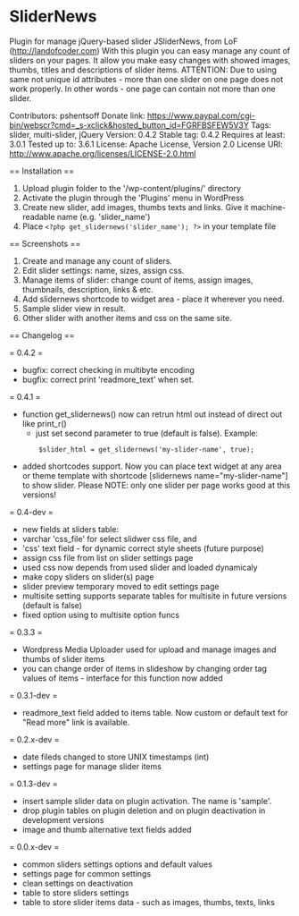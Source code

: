 SliderNews
==========

Plugin for manage jQuery-based slider JSliderNews, from LoF (http://landofcoder.com)
With this plugin you can easy manage any count of sliders on your pages. It allow you make easy changes with showed images, thumbs, titles and descriptions of slider items.
ATTENTION: Due to using same not unique id attributes - more than one slider on one page does not work properly. In other words - one page can contain not more than one slider.

Contributors: pshentsoff
Donate link: https://www.paypal.com/cgi-bin/webscr?cmd=_s-xclick&hosted_button_id=FGRFBSFEW5V3Y
Tags: slider, multi-slider, jQuery
Version: 0.4.2
Stable tag: 0.4.2
Requires at least: 3.0.1
Tested up to: 3.6.1
License: Apache License, Version 2.0
License URI: http://www.apache.org/licenses/LICENSE-2.0.html

== Installation ==

1. Upload plugin folder to the '/wp-content/plugins/' directory
2. Activate the plugin through the 'Plugins' menu in WordPress
3. Create new slider, add images, thumbs texts and links. Give it machine-readable
  name (e.g. 'slider_name')
4. Place `<?php get_slidernews('slider_name'); ?>` in your template file

== Screenshots ==

1. Create and manage any count of sliders.
2. Edit slider settings: name, sizes, assign css.
3. Manage items of slider: change count of items, assign images, thumbnails,
  description, links & etc.
4. Add slidernews shortcode to widget area - place it wherever you need.
5. Sample slider view in result.
6. Other slider with another items and css on the same site.

== Changelog ==

= 0.4.2 =

- bugfix: correct checking in multibyte encoding
- bugfix: correct print 'readmore_text' when set.

= 0.4.1 =

- function get_slidernews() now can retrun html out instead of direct out like print_r()
   - just set second parameter to true (default is false).
   Example:
    <code>
      $slider_html = get_slidernews('my-slider-name', true);
    </code>
- added shortcodes support. Now you can place text widget at any area or theme template
  with shortcode [slidernews name="my-slider-name"] to show slider.
  Please NOTE: only one slider per page works good at this versions!

= 0.4-dev =

- new fields at sliders table:
- varchar 'css_file' for select slidwer css file, and
- 'css' text field - for dynamic correct style sheets (future purpose)
- assign css file from list on slider settings page
- used css now depends from used slider and loaded dynamicaly
- make copy sliders on slider(s) page
- slider preview temporary moved to edit settings page
- multisite setting supports separate tables for multisite in future versions (default is false)
- fixed option using to multisite option funcs

= 0.3.3 =

- Wordpress Media Uploader used for upload and manage images and thumbs of slider items
- you can change order of items in slideshow by changing order tag values of items - interface for this function now added

= 0.3.1-dev =

- readmore_text field added to items table. Now custom or default text for "Read more" link is available.

= 0.2.x-dev =

- date fileds changed to store UNIX timestamps (int)
- settings page for manage slider items

= 0.1.3-dev =

- insert sample slider data on plugin activation. The name is 'sample'.
- drop plugin tables on plugin deletion and on plugin deactivation in development versions
- image and thumb alternative text fields added

= 0.0.x-dev =

- common sliders settings options and default values
- settings page for common settings
- clean settings on deactivation
- table to store sliders settings
- table to store slider items data - such as images, thumbs, texts, links
